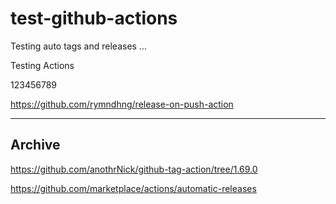 # test-github-actions
Testing auto tags and releases ...

Testing Actions

123456789

https://github.com/rymndhng/release-on-push-action

---


## Archive

https://github.com/anothrNick/github-tag-action/tree/1.69.0

https://github.com/marketplace/actions/automatic-releases

